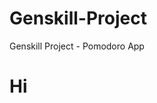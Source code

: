 # Genskill-Project

Genskill Project - Pomodoro App

<style>
    .heading{
        color: "#000"
    }
</style>

<h1 class="heading">Hi</h1>

